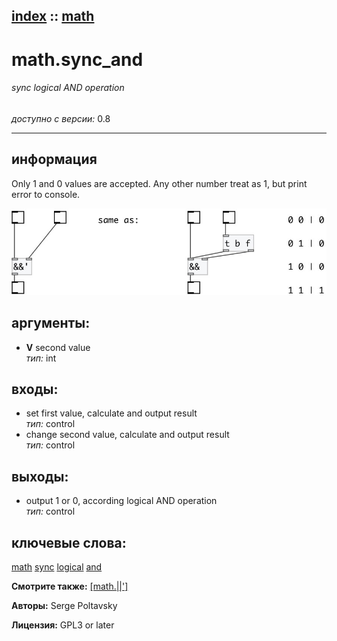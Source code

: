 [index](index.html) :: [math](category_math.html)
---

# math.sync_and

###### sync logical AND operation

*доступно с версии:* 0.8

---


## информация
Only 1 and 0 values are accepted. Any other number treat as 1, but print error to console.


[![example](../examples/img/math.sync_and.jpg)](../examples/pd/math.sync_and.pd)



## аргументы:

* **V**
second value<br>
_тип:_ int<br>







## входы:

* set first value, calculate and output result<br>
_тип:_ control
* change second value, calculate and output result<br>
_тип:_ control



## выходы:

* output 1 or 0, according logical AND operation<br>
_тип:_ control



## ключевые слова:

[math](keywords/math.html)
[sync](keywords/sync.html)
[logical](keywords/logical.html)
[and](keywords/and.html)



**Смотрите также:**
[\[math.||&#39;\]](math.%7C%7C%27.html)




**Авторы:** Serge Poltavsky




**Лицензия:** GPL3 or later






